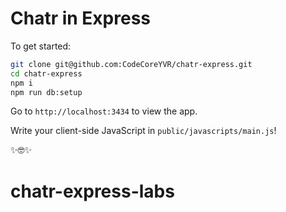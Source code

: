 # Chatr in Express

To get started:

```bash
git clone git@github.com:CodeCoreYVR/chatr-express.git
cd chatr-express
npm i
npm run db:setup
```

Go to `http://localhost:3434` to view the app.

Write your client-side JavaScript in `public/javascripts/main.js`!

✨🤓✨
# chatr-express-labs
